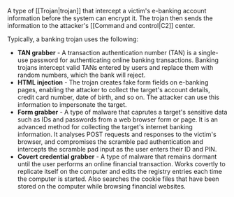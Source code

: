 A type of [[Trojan|trojan]] that intercept a victim's e-banking account information before the system can encrypt it. The trojan then sends the information to the attacker's [[Command and control|C2]] center.

Typically, a banking trojan uses the following:
- **TAN grabber** - A transaction authentication number (TAN) is a single-use password for authenticating online banking transactions. Banking trojans intercept valid TANs entered by users and replace them with random numbers, which the bank will reject.
- **HTML injection** - The trojan creates fake form fields on e-banking pages, enabling the attacker to collect the target's account details, credit card number, date of birth, and so on. The attacker can use this information to impersonate the target.
- **Form grabber** - A type of malware that caprutes a target's sensitive data such as IDs and passwords from a web browser form or page. It is an advanced method for collecting the target's internet banking information. It analyses POST requests and responses to the victim's browser, and compromises the scramble pad authentication and intercepts the scramble pad input as the user enters their ID and PIN.
- **Covert credential grabber** - A type of malware that remains dormant until the user performs an online financial transaction. Works covertly to replicate itself on the computer and edits the registry entries each time the computer is started. Also searches the cookie files that have been stored on the computer while browsing financial websites.